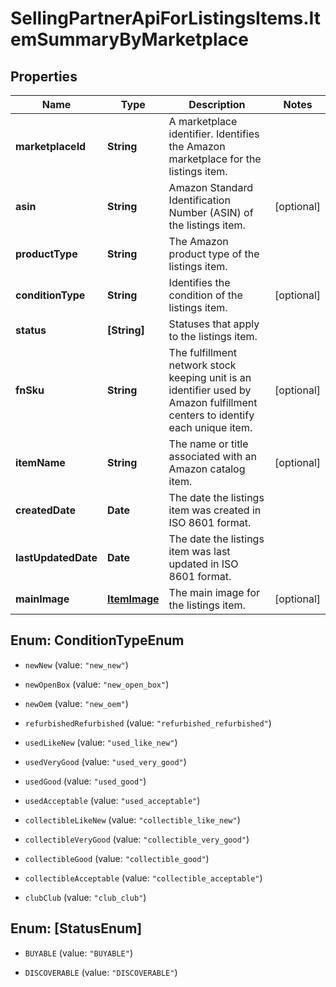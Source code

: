 # SellingPartnerApiForListingsItems.ItemSummaryByMarketplace

## Properties
Name | Type | Description | Notes
------------ | ------------- | ------------- | -------------
**marketplaceId** | **String** | A marketplace identifier. Identifies the Amazon marketplace for the listings item. | 
**asin** | **String** | Amazon Standard Identification Number (ASIN) of the listings item. | [optional] 
**productType** | **String** | The Amazon product type of the listings item. | 
**conditionType** | **String** | Identifies the condition of the listings item. | [optional] 
**status** | **[String]** | Statuses that apply to the listings item. | 
**fnSku** | **String** | The fulfillment network stock keeping unit is an identifier used by Amazon fulfillment centers to identify each unique item. | [optional] 
**itemName** | **String** | The name or title associated with an Amazon catalog item. | [optional] 
**createdDate** | **Date** | The date the listings item was created in ISO 8601 format. | 
**lastUpdatedDate** | **Date** | The date the listings item was last updated in ISO 8601 format. | 
**mainImage** | [**ItemImage**](ItemImage.md) | The main image for the listings item. | [optional] 


<a name="ConditionTypeEnum"></a>
## Enum: ConditionTypeEnum


* `newNew` (value: `"new_new"`)

* `newOpenBox` (value: `"new_open_box"`)

* `newOem` (value: `"new_oem"`)

* `refurbishedRefurbished` (value: `"refurbished_refurbished"`)

* `usedLikeNew` (value: `"used_like_new"`)

* `usedVeryGood` (value: `"used_very_good"`)

* `usedGood` (value: `"used_good"`)

* `usedAcceptable` (value: `"used_acceptable"`)

* `collectibleLikeNew` (value: `"collectible_like_new"`)

* `collectibleVeryGood` (value: `"collectible_very_good"`)

* `collectibleGood` (value: `"collectible_good"`)

* `collectibleAcceptable` (value: `"collectible_acceptable"`)

* `clubClub` (value: `"club_club"`)




<a name="[StatusEnum]"></a>
## Enum: [StatusEnum]


* `BUYABLE` (value: `"BUYABLE"`)

* `DISCOVERABLE` (value: `"DISCOVERABLE"`)




